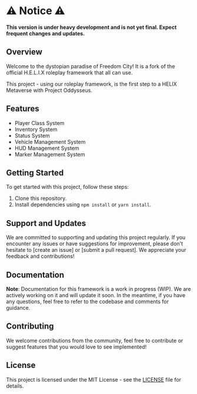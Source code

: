 # ⚠️ Notice ⚠️
**This version is under heavy development and is not yet final. Expect frequent changes and updates.**

## Overview

Welcome to the dystopian paradise of Freedom City! It is a fork of the official H.E.L.I.X roleplay framework that all can use.

This project - using our roleplay framework, is the first step to a HELIX Metaverse with Project Oddysseus.

## Features
- Player Class System
- Inventory System
- Status System
- Vehicle Management System
- HUD Management System
- Marker Management System

## Getting Started

To get started with this project, follow these steps:

1. Clone this repository.
2. Install dependencies using `npm install` or `yarn install`.

## Support and Updates

We are committed to supporting and updating this project regularly. If you encounter any issues or have suggestions for improvement, please don't hesitate to [create an issue] or [submit a pull request]. We appreciate your feedback and contributions!

## Documentation

**Note**: Documentation for this framework is a work in progress (WIP). We are actively working on it and will update it soon. In the meantime, if you have any questions, feel free to refer to the codebase and comments for guidance.

## Contributing

We welcome contributions from the community, feel free to contribute or suggest features that you would love to see implemented!

## License

This project is licensed under the MIT License - see the [LICENSE](LICENSE) file for details.
